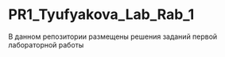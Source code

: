 # PR1_Tyufyakova_Lab_Rab_1
В данном репозитории размещены решения заданий первой лабораторной работы
